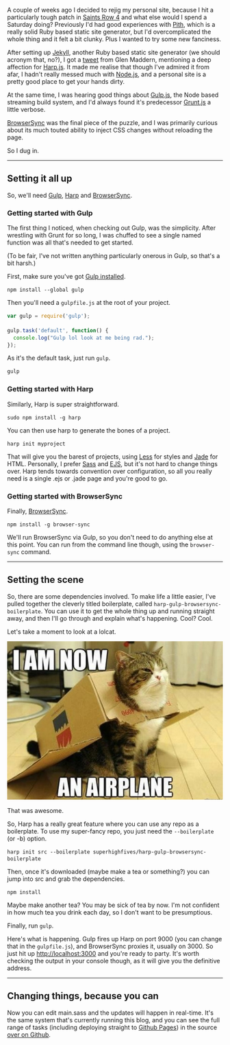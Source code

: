 A couple of weeks ago I decided to rejig my personal site, because I hit a particularly tough patch in [Saints Row 4](saints-row-4) and what else would I spend a Saturday doing? Previously I'd had good experiences with [Pith](pith), which is a really solid Ruby based static site generator, but I'd overcomplicated the whole thing and it felt a bit clunky. Plus I wanted to try some new fanciness.

After setting up [Jekyll](jekyll), another Ruby based static site generator (we should acronym that, no?), I got a [tweet](tweet) from Glen Maddern, mentioning a deep affection for [Harp.js](harp). It made me realise that though I've admired it from afar, I hadn't really messed much with [Node.js](node), and a personal site is a pretty good place to get your hands dirty.

At the same time, I was hearing good things about [Gulp.js](gulp), the Node based streaming build system, and I'd always found it's predecessor [Grunt.js](grunt) a little verbose.

[BrowserSync](browsersync) was the final piece of the puzzle, and I was primarily curious about its much touted ability to inject CSS changes without reloading the page.

So I dug in.

---

## Setting it all up

So, we'll need [Gulp](gulp), [Harp](harp) and [BrowserSync](browsersync).

### Getting started with Gulp

The first thing I noticed, when checking out Gulp, was the simplicity. After wrestling with Grunt for so long, I was chuffed to see a single named function was all that's needed to get started.

(To be fair, I've not written anything particularly onerous in Gulp, so that's a bit harsh.)

First, make sure you've got [Gulp installed](gulp-getting-started).

```console
npm install --global gulp
```

Then you'll need a ```gulpfile.js``` at the root of your project.

```javascript
var gulp = require('gulp');

gulp.task('default', function() {
  console.log("Gulp lol look at me being rad.");
});
```

As it's the default task, just run ```gulp```.

```javascript
gulp
```

### Getting started with Harp

Similarly, Harp is super straightforward.

```console
sudo npm install -g harp
```

You can then use harp to generate the bones of a project.

```console
harp init myproject
```

That will give you the barest of projects, using [Less](less) for styles and [Jade](jade) for HTML. Personally, I prefer [Sass](sass) and [EJS](ejs), but it's not hard to change things over. Harp tends towards convention over configuration, so all you really need is a single .ejs or .jade page and you're good to go.

### Getting started with BrowserSync

Finally, [BrowserSync](browsersync).

```console
npm install -g browser-sync
```

We'll run BrowserSync via Gulp, so you don't need to do anything else at this point. You can run from the command line though, using the ```browser-sync``` command.

---

## Setting the scene

So, there are some dependencies involved. To make life a little easier, I've pulled together the cleverly titled boilerplate, called ```harp-gulp-browsersync-boilerplate```. You can use it to get the whole thing up and running straight away, and then I'll go through and explain what's happening. Cool? Cool.

Let's take a moment to look at a lolcat.

![Phew.](/images/writing/harp-gulp-and-browsersync/image-lolcat.jpg)

That was awesome.

So, Harp has a really great feature where you can use any repo as a boilerplate. To use my super-fancy repo, you just need the ```--boilerplate``` (or -b) option.

```console
harp init src --boilerplate superhighfives/harp-gulp-browsersync-boilerplate
```

Then, once it's downloaded (maybe make a tea or something?) you can jump into src and grab the dependencies.

```console
npm install
```

Maybe make another tea? You may be sick of tea by now. I'm not confident in how much tea you drink each day, so I don't want to be presumptious.

Finally, run ```gulp```.

Here's what is happening. Gulp fires up Harp on port 9000 (you can change that in the ```gulpfile.js```), and BrowserSync proxies it, usually on 3000. So just hit up <http://localhost:3000> and you're ready to party. It's worth checking the output in your console though, as it will give you the definitive address.

---

## Changing things, because you can

Now you can edit main.sass and the updates will happen in real-time. It's the same system that's currently running this blog, and you can see the full range of tasks (including deploying straight to [Github Pages](github-pages)) in the source [over on Github](charlie-source).

  [saints-row-4]: http://www.saintsrow.com/uk
  [pith]: https://github.com/mdub/pith
  [jekyll]: http://jekyllrb.com/
  [tweet]: https://twitter.com/glenmaddern/status/499330737431015425
  [harp]: http://harpjs.com/
  [node]: http://nodejs.org/
  [gulp]: http://gulpjs.com/
  [grunt]: http://gruntjs.com/
  [gulp-getting-started]: https://github.com/gulpjs/gulp/blob/master/docs/getting-started.md#getting-started
  [browsersync]: http://browsersync.io
  [less]: http://lesscss.org/
  [jade]: http://jade-lang.com/
  [sass]: http://sass-lang.com/
  [ejs]: http://embeddedjs.com/
  [github-pages]: https://pages.github.com/
  [charlie-source]: https://github.com/superhighfives/charlie-deux